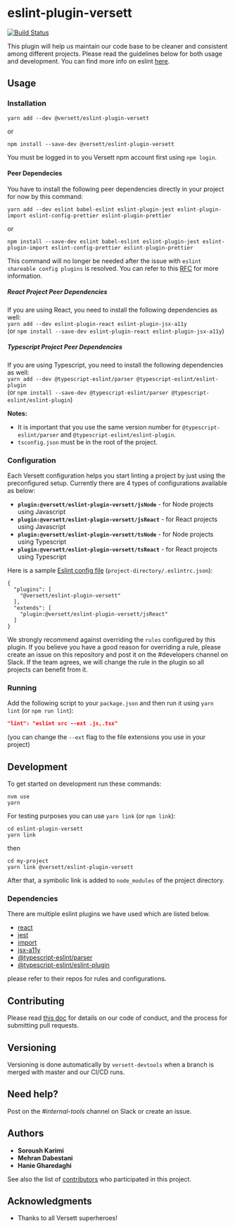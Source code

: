 # eslint-plugin-versett

[![Build Status](https://travis-ci.com/versett/eslint-plugin-versett.svg?token=RyZnHpAxmkfPjEq48bkB&branch=master)](https://travis-ci.com/versett/eslint-plugin-versett)

This plugin will help us maintain our code base to be cleaner and consistent among different projects.
Please read the guidelines below for both usage and development.
You can find more info on eslint [here](https://eslint.org/).

## Usage

### Installation

```
yarn add --dev @versett/eslint-plugin-versett
```

or

```
npm install --save-dev @versett/eslint-plugin-versett
```

You must be logged in to you Versett npm account first using `npm login`.

#### Peer Dependecies

You have to install the following peer dependencies directly in your project for now by this command:

```
yarn add --dev eslint babel-eslint eslint-plugin-jest eslint-plugin-import eslint-config-prettier eslint-plugin-prettier
```

or

```
npm install --save-dev eslint babel-eslint eslint-plugin-jest eslint-plugin-import eslint-config-prettier eslint-plugin-prettier
```

This command will no longer be needed after the issue with `eslint shareable config plugins` is resolved. You can refer to this [RFC](https://github.com/eslint/rfcs/pull/7) for more information.

##### React Project Peer Dependencies

If you are using React, you need to install the following dependencies as well:  
`yarn add --dev eslint-plugin-react eslint-plugin-jsx-a11y`  
(or `npm install --save-dev eslint-plugin-react eslint-plugin-jsx-a11y`)

##### Typescript Project Peer Dependencies

If you are using Typescript, you need to install the following dependencies as well:  
`yarn add --dev @typescript-eslint/parser @typescript-eslint/eslint-plugin`  
(or `npm install --save-dev @typescript-eslint/parser @typescript-eslint/eslint-plugin`)

**Notes:**

- It is important that you use the same version number for `@typescript-eslint/parser` and `@typescript-eslint/eslint-plugin`.
- `tsconfig.json` must be in the root of the project.

### Configuration

Each Versett configuration helps you start linting a project by just using the preconfigured setup. Currently there are 4 types of configurations available as below:

- **`plugin:@versett/eslint-plugin-versett/jsNode`** - for Node projects using Javascript
- **`plugin:@versett/eslint-plugin-versett/jsReact`** - for React projects using Javascript
- **`plugin:@versett/eslint-plugin-versett/tsNode`** - for Node projects using Typescript
- **`plugin:@versett/eslint-plugin-versett/tsReact`** - for React projects using Typescript

Here is a sample [Eslint config file](https://eslint.org/docs/user-guide/configuring) (`project-directory/.eslintrc.json`):

```
{
  "plugins": [
    "@versett/eslint-plugin-versett"
  ],
  "extends": [
    "plugin:@versett/eslint-plugin-versett/jsReact"
  ]
}
```

We strongly recommend against overriding the `rules` configured by this plugin. If you believe you have a good reason for overriding a rule, please create an issue on this repository and post it on the #developers channel on Slack. If the team agrees, we will change the rule in the plugin so all projects can benefit from it.

### Running

Add the following script to your `package.json` and then run it using `yarn lint` (or `npm run lint`):

```json
"lint": "eslint src --ext .js,.tsx"
```

(you can change the `--ext` flag to the file extensions you use in your project)

## Development

To get started on development run these commands:

```
nvm use
yarn
```

For testing purposes you can use `yarn link` (or `npm link`):

```
cd eslint-plugin-versett
yarn link
```

then

```
cd my-project
yarn link @versett/eslint-plugin-versett
```

After that, a symbolic link is added to `node_modules` of the project directory.

### Dependencies

There are multiple eslint plugins we have used which are listed below.

- [react](https://github.com/yannickcr/eslint-plugin-react)
- [jest](https://github.com/jest-community/eslint-plugin-jest)
- [import](https://github.com/benmosher/eslint-plugin-import/)
- [jsx-a11y](https://github.com/evcohen/eslint-plugin-jsx-a11y)
- [@typescript-eslint/parser](https://github.com/typescript-eslint/typescript-eslint/tree/master/packages/parser)
- [@typescript-eslint/eslint-plugin](https://github.com/typescript-eslint/typescript-eslint/tree/master/packages/eslint-plugin)

please refer to their repos for rules and configurations.

## Contributing

Please read [this doc](https://versett.quip.com/zyEcAZ0ZosJn/How-to-Contribute-Code) for details on our code of conduct, and the process for submitting pull requests.

## Versioning

Versioning is done automatically by `versett-devtools` when a branch is merged with master and our CI/CD runs.

## Need help?

Post on the _#internal-tools_ channel on Slack or create an issue.

## Authors

- **Soroush Karimi**
- **Mehran Dabestani**
- **Hanie Gharedaghi**

See also the list of [contributors](https://github.com/versett/eslint-plugin-versett/contributors) who participated in this project.

## Acknowledgments

- Thanks to all Versett superheroes!

